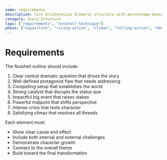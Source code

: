 ```yaml
---
name: requirements
description: Core Aristotelian dramatic structure with percentage-based story stages and character elements
category: Story Structure
tags: ["requirements", "nutshell-technique"]
phase: ["exposition", "rising-action", "climax", "falling-action", "denouement"]
---
```


# Requirements

The Nutshell outline should include:

1. Clear central dramatic question that drives the story
2. Well-defined protagonist flaw that needs addressing
3. Compelling setup that establishes the world
4. Strong catalyst that disrupts the status quo
5. Impactful big event that raises stakes
6. Powerful midpoint that shifts perspective
7. Intense crisis that tests character
8. Satisfying climax that resolves all threads

Each element must:

* Show clear cause and effect
* Include both internal and external challenges
* Demonstrate character growth
* Connect to the overall theme
* Build toward the final transformation
